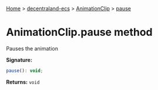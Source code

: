 [Home](./index) &gt; [decentraland-ecs](./decentraland-ecs.md) &gt; [AnimationClip](./decentraland-ecs.animationclip.md) &gt; [pause](./decentraland-ecs.animationclip.pause.md)

# AnimationClip.pause method

Pauses the animation

**Signature:**
```javascript
pause(): void;
```
**Returns:** `void`

